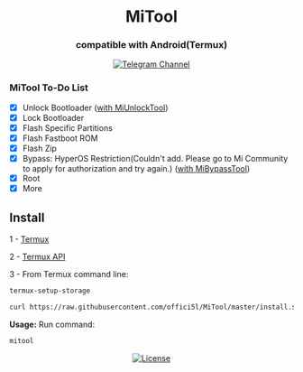 <div align="center">

# MiTool

### compatible with Android(Termux)

[![Telegram Channel](https://img.shields.io/badge/-telegram-red?color=white&logo=telegram&logoColor=blue)](https://t.me/Offici5l_Channel)

</div>

### MiTool To-Do List

- [x] Unlock Bootloader ([with MiUnlockTool](https://github.com/offici5l/MiUnlockTool))
- [x] Lock Bootloader
- [x] Flash Specific Partitions
- [x] Flash Fastboot ROM
- [x] Flash Zip
- [x] Bypass:
 HyperOS Restriction(Couldn't add. Please go to Mi Community to apply for authorization and try again.) ([with MiBypassTool](https://github.com/offici5l/MiBypassTool))
- [x] Root
- [x] More

## Install

1 - [Termux](https://github.com/termux/termux-app/releases/download/v0.118.0/termux-app_v0.118.0+github-debug_universal.apk)

2 - [Termux API](https://github.com/termux/termux-api/releases/download/v0.50.1/termux-api_v0.50.1+github-debug.apk)

3 - From Termux command line:
```bash
termux-setup-storage
```
```bash
curl https://raw.githubusercontent.com/offici5l/MiTool/master/install.sh | bash
```
**Usage:**
Run command:
```bash
mitool
```

<div align="center">

[![License](https://img.shields.io/badge/License-Apache_2.0-blue.svg)](./LICENSE)






